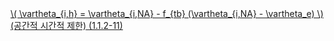 <a href="/eco2_guide_center/1.%20ECO2%20Logic%20Guide/Hee1_Equation_List.html" class="equation-link" target="_blank" rel="noopener noreferrer">
  \( \vartheta_{i,h} = \vartheta_{i,NA} - f_{tb} (\vartheta_{i,NA} - \vartheta_e) \)  <span class="note">(공간적 시간적 제한)</span> <span class="eq-number">(1.1.2-11)</span>
</a>
